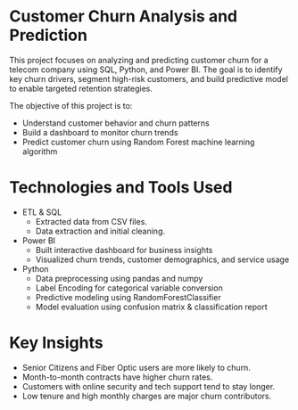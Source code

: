 # Customer Churn Analysis and Prediction
This project focuses on analyzing and predicting customer churn for a telecom company using SQL, Python, and Power BI. The goal is to identify key churn drivers, segment high-risk customers, and build predictive model to enable targeted retention strategies.

The objective of this project is to:

- Understand customer behavior and churn patterns
- Build a dashboard to monitor churn trends
- Predict customer churn using Random Forest machine learning algorithm

# Technologies and Tools Used

- ETL & SQL
   - Extracted data from CSV files.
   - Data extraction and initial cleaning.
- Power BI
   - Built interactive dashboard for business insights
   - Visualized churn trends, customer demographics, and service usage
- Python
   - Data preprocessing using pandas and numpy
   - Label Encoding for categorical variable conversion
   - Predictive modeling using RandomForestClassifier
   - Model evaluation using confusion matrix & classification report

# Key Insights

- Senior Citizens and Fiber Optic users are more likely to churn.
- Month-to-month contracts have higher churn rates.
- Customers with online security and tech support tend to stay longer.
- Low tenure and high monthly charges are major churn contributors.






